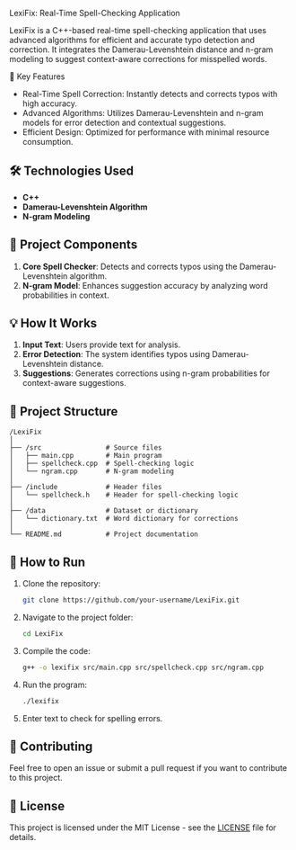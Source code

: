  LexiFix: Real-Time Spell-Checking Application

LexiFix is a C++-based real-time spell-checking application that uses advanced algorithms for efficient and accurate typo detection and correction. It integrates the Damerau-Levenshtein distance and n-gram modeling to suggest context-aware corrections for misspelled words.

 🌟 Key Features
- Real-Time Spell Correction: Instantly detects and corrects typos with high accuracy.
- Advanced Algorithms: Utilizes Damerau-Levenshtein and n-gram models for error detection and contextual suggestions.
- Efficient Design: Optimized for performance with minimal resource consumption.

## 🛠 Technologies Used
- **C++**
- **Damerau-Levenshtein Algorithm**
- **N-gram Modeling**

## 🧩 Project Components
1. **Core Spell Checker**: Detects and corrects typos using the Damerau-Levenshtein algorithm.
2. **N-gram Model**: Enhances suggestion accuracy by analyzing word probabilities in context.

## 💡 How It Works
1. **Input Text**: Users provide text for analysis.
2. **Error Detection**: The system identifies typos using Damerau-Levenshtein distance.
3. **Suggestions**: Generates corrections using n-gram probabilities for context-aware suggestions.

## 📂 Project Structure
```
/LexiFix
│
├── /src                # Source files
│   ├── main.cpp        # Main program
│   ├── spellcheck.cpp  # Spell-checking logic
│   └── ngram.cpp       # N-gram modeling
│
├── /include            # Header files
│   └── spellcheck.h    # Header for spell-checking logic
│
├── /data               # Dataset or dictionary
│   └── dictionary.txt  # Word dictionary for corrections
│
└── README.md           # Project documentation
```

## 🚀 How to Run

1. Clone the repository:
   ```bash
   git clone https://github.com/your-username/LexiFix.git
   ```

2. Navigate to the project folder:
   ```bash
   cd LexiFix
   ```

3. Compile the code:
   ```bash
   g++ -o lexifix src/main.cpp src/spellcheck.cpp src/ngram.cpp
   ```

4. Run the program:
   ```bash
   ./lexifix
   ```

5. Enter text to check for spelling errors.

## 💬 Contributing

Feel free to open an issue or submit a pull request if you want to contribute to this project.

## 📝 License

This project is licensed under the MIT License - see the [LICENSE](LICENSE) file for details.
```




